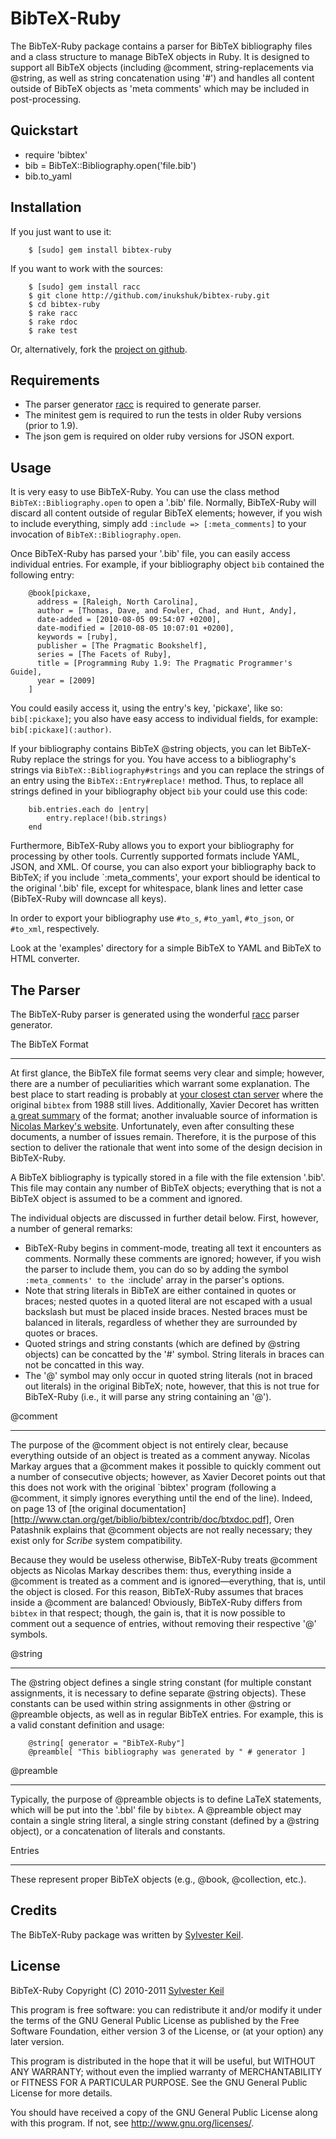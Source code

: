 BibTeX-Ruby
===========

The BibTeX-Ruby package contains a parser for BibTeX
bibliography files and a class structure to manage BibTeX objects in
Ruby. It is designed to support all BibTeX objects (including @comment,
string-replacements via @string, as well as string concatenation using '#')
and handles all content outside of BibTeX objects as 'meta comments' which may
be included in post-processing.


Quickstart
----------

* require 'bibtex'
* bib = BibTeX::Bibliography.open('file.bib')
* bib.to_yaml


Installation
------------

If you just want to use it:

		$ [sudo] gem install bibtex-ruby

If you want to work with the sources:

		$ [sudo] gem install racc
		$ git clone http://github.com/inukshuk/bibtex-ruby.git
		$ cd bibtex-ruby
		$ rake racc
		$ rake rdoc
		$ rake test

Or, alternatively, fork the [project on github](http://github.com/inukshuk/bibtex-ruby.git).


Requirements
------------

* The parser generator [racc](http://i.loveruby.net/en/projects/racc/) is required to generate parser.
* The minitest gem is required to run the tests in older Ruby versions (prior to 1.9).
* The json gem is required on older ruby versions for JSON export.


Usage
-----

It is very easy to use BibTeX-Ruby. You can use the class method `BibTeX::Bibliography.open`
to open a '.bib' file. Normally, BibTeX-Ruby will discard all content outside of
regular BibTeX elements; however, if you wish to include everything, simply add
`:include => [:meta_comments]` to your invocation of `BibTeX::Bibliography.open`.

Once BibTeX-Ruby has parsed your '.bib' file, you can easily access individual entries.
For example, if your bibliography object `bib` contained the following entry:

		@book[pickaxe,
		  address = [Raleigh, North Carolina],
		  author = [Thomas, Dave, and Fowler, Chad, and Hunt, Andy],
		  date-added = [2010-08-05 09:54:07 +0200],
		  date-modified = [2010-08-05 10:07:01 +0200],
		  keywords = [ruby],
		  publisher = [The Pragmatic Bookshelf],
		  series = [The Facets of Ruby],
		  title = [Programming Ruby 1.9: The Pragmatic Programmer's Guide],
		  year = [2009]
		]
		
You could easily access it, using the entry's key, 'pickaxe', like so: `bib[:pickaxe]`;
you also have easy access to individual fields, for example: `bib[:pickaxe](:author)`.

If your bibliography contains BibTeX @string objects, you can let BibTeX-Ruby
replace the strings for you. You have access to a bibliography's strings via
`BibTeX::Bibliography#strings` and you can replace the strings of an entry using
the `BibTeX::Entry#replace!` method. Thus, to replace all strings defined in your
bibliography object `bib` your could use this code:

		bib.entries.each do |entry|
			entry.replace!(bib.strings)
		end

Furthermore, BibTeX-Ruby allows you to export your bibliography for processing
by other tools. Currently supported formats include YAML, JSON, and XML.
Of course, you can also export your bibliography back to BibTeX; if you include
`:meta_comments', your export should be identical to the original '.bib' file,
except for whitespace, blank lines and letter case (BibTeX-Ruby will downcase
all keys).

In order to export your bibliography use `#to_s`, `#to_yaml`, `#to_json`, or
`#to_xml`, respectively.

Look at the 'examples' directory for a simple BibTeX to YAML and BibTeX to HTML converter.


The Parser
----------

The BibTeX-Ruby parser is generated using the wonderful
[racc](http://i.loveruby.net/en/projects/racc/) parser generator.


The BibTeX Format
_________________

At first glance, the BibTeX file format seems very clear and simple;
however, there are a number of peculiarities which warrant some
explanation. The best place to start reading is probably at [your closest
ctan server](http://www.ctan.org/get/biblio/bibtex/) where
the original `bibtex` from 1988 still lives. Additionally, Xavier Decoret
has written
[a great summary](http://artis.imag.fr/~Xavier.Decoret/resources/xdkbibtex/bibtex_summary.html)
of the format; another invaluable source of information is [Nicolas Markey's
website](http://www.lsv.ens-cachan.fr/~markey/bibla.php). Unfortunately,
even after consulting these documents, a number of issues remain.
Therefore, it is the purpose of this section to deliver the rationale
that went into some of the design decision in BibTeX-Ruby.

A BibTeX bibliography is typically stored in a file with the file
extension '.bib'. This file may contain any number of BibTeX objects;
everything that is not a BibTeX object is assumed to be a comment and
ignored.

The individual objects are discussed in further detail below. First, however, a
number of general remarks:

* BibTeX-Ruby begins in comment-mode, treating all text it encounters as comments.
  Normally these comments are ignored; however, if you wish the parser to include
  them, you can do so by adding the symbol `:meta_comments' to the `:include' array
  in the parser's options.
* Note that string literals in BibTeX are either contained in quotes or braces;
  nested quotes in a quoted literal are not escaped with a usual backslash but
  must be placed inside braces. Nested braces must be balanced in literals, regardless
  of whether they are surrounded by quotes or braces.
* Quoted strings and string constants (which are defined by @string objects) can be
  concatted by the '#' symbol. String literals in braces can not be concatted in
  this way.
* The '@' symbol may only occur in quoted string literals (not in braced out literals)
  in the original BibTeX; note, however, that this is not true for BibTeX-Ruby (i.e.,
  it will parse any string containing an '@').

@comment
________

The purpose of the @comment object is not entirely clear, because everything
outside of an object is treated as a comment anyway. Nicolas Markay argues that
a @comment makes it possible to quickly comment out a number of consecutive
objects; however, as Xavier Decoret points out that this does not work with the
original `bibtex' program (following a @comment, it simply ignores everything
until the end of the line). Indeed, on page 13 of [the original
documentation][http://www.ctan.org/get/biblio/bibtex/contrib/doc/btxdoc.pdf],
Oren Patashnik explains that @comment objects are not really necessary; they
exist only for _Scribe_ system compatibility.

Because they would be useless otherwise, BibTeX-Ruby treats @comment objects
as Nicolas Markay describes them: thus, everything inside a @comment is treated
as a comment and is ignored&mdash;everything,
that is, until the object is closed. For this reason, BibTeX-Ruby assumes that
braces inside a @comment are balanced! Obviously, BibTeX-Ruby differs from
`bibtex` in that respect; though, the gain is, that it is now possible to
comment out a sequence of entries, without removing their respective '@' symbols.

@string
_______

The @string object defines a single string constant (for multiple constant
assignments, it is necessary to define separate @string objects). These
constants can be used within string assignments in other @string or @preamble
objects, as well as in regular BibTeX entries. For example, this is a valid constant
definition and usage:

		@string[ generator = "BibTeX-Ruby"]
		@preamble[ "This bibliography was generated by " # generator ]


@preamble
_________

Typically, the purpose of @preamble objects is to define LaTeX statements, which
will be put into the '.bbl' file by `bibtex`. A @preamble object may contain
a single string literal, a single string constant (defined by a @string object), or
a concatenation of literals and constants.

Entries
_______

These represent proper BibTeX objects (e.g., @book, @collection, etc.).


Credits
-------

The BibTeX-Ruby package was written by [Sylvester Keil](http://sylvester.keil.or.at/).

License
-------

BibTeX-Ruby
Copyright (C) 2010-2011 [Sylvester Keil](http://sylvester.keil.or.at)

This program is free software: you can redistribute it and/or modify
it under the terms of the GNU General Public License as published by
the Free Software Foundation, either version 3 of the License, or
(at your option) any later version.

This program is distributed in the hope that it will be useful,
but WITHOUT ANY WARRANTY; without even the implied warranty of
MERCHANTABILITY or FITNESS FOR A PARTICULAR PURPOSE.  See the
GNU General Public License for more details.

You should have received a copy of the GNU General Public License
along with this program.  If not, see <http://www.gnu.org/licenses/>.
